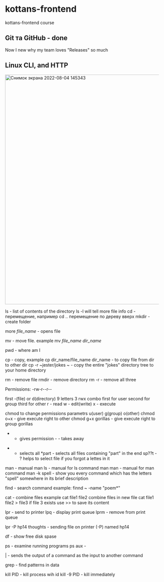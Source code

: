 # kottans-frontend
kottans-frontend course

## Git та GitHub - done
Now I new why my team loves "Releases" so much


## Linux CLI, and HTTP 
<img width="749" alt="Снимок экрана 2022-08-04 145343" src="https://user-images.githubusercontent.com/18643300/182856330-61faf52b-8af7-4504-8b6f-f953c535c7a0.png">

ls - list of contents of the directory
ls -l will tell more file info
cd - перемещение, например cd .. перемещение по дереву вверх
mkdir - create folder

more *file_name* - opens file

mv - move file. example mv *file_name* *dir_name*

pwd - where am I

cp - copy, example cp dir_name/file_name dir_name - to copy file from dir to other dir
cp -r ~jester/jokes ~ - copy the entire "jokes" directory tree to your home directory

rm - remove file
rmdir - remove directory
rm -r - remove all three

Permissions:
-rw-r--r--

first -(file) or d(directory)
 9 letters 3 rwx combo
 first for user second for group third for other
 r - read
 w - edit(write)
 x - execute

 chmod to change permissions
 parametrs u(user) g(group) o(other)
 chmod o+x - give execute right to other
 chmod g+x gorillas - give execute right to group gorillas
 + - gives permission - - takes away

* - selects all
*part - selects all files containing "part" in the end
sp??t - ? helps to select file if you forgot a lettes in it

man - manual
man ls - manual for ls command
man man - manual for man command
man -k spell - show you every command which has the letters "spell" somewhere in its brief description

find - search command
example:
finnd ~ -name "poem*"

cat - combine files
example cat file1 file2
combine files in new file cat file1 file2 > file3 if file 3 exists use >> to save its content

lpr - send to printer
lpq - display print queue
lprm - remove from print queue

lpr -P hp14 thoughts - sending file on printer (-P) named hp14

df - show free disk spase

ps - examine running programs
ps aux - 

| - sends the output of a command as the input to another command

grep - find patterns in data

kill PID - kill process wih id
kill -9 PID - kill immediately
